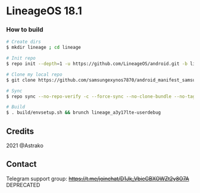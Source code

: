 # LineageOS 18.1

### How to build ###

```bash
# Create dirs
$ mkdir lineage ; cd lineage

# Init repo
$ repo init --depth=1 -u https://github.com/LineageOS/android.git -b lineage-18.1

# Clone my local repo
$ git clone https://github.com/samsungexynos7870/android_manifest_samsung_a3y17lte.git -b lineage-18.1 .repo/local_manifests

# Sync
$ repo sync --no-repo-verify -c --force-sync --no-clone-bundle --no-tags --optimized-fetch --prune -j`nproc`

# Build
$ . build/envsetup.sh && brunch lineage_a3y17lte-userdebug
```

## Credits
2021 @Astrako

## Contact
Telegram support group: <s>https://t.me/joinchat/D1Jk_VbieGBXOWZt2y8O7A</s> DEPRECATED
